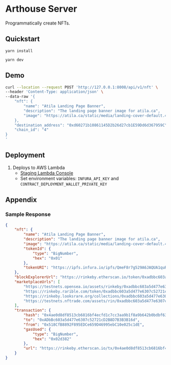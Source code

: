 # Arthouse Server

Programmatically create NFTs.

## Quickstart

`yarn install`

`yarn dev`

## Demo

```bash
curl --location --request POST 'http://127.0.0.1:8008/api/v1/nft' \
--header 'Content-Type: application/json' \
--data-raw '{
	"nft": {
		"name": "Atila Landing Page Banner",
		"description": "The landing page banner image for atila.ca",
		"image": "https://atila.ca/static/media/landing-cover-default.4fd96d95.png"
	},
	"destination_address": "0xd60271b10861145D2b26d27cb1E59Dd6d367959C",
	"chain_id": "4"
}
'
```

## Deployment
1. Deploys to AWS Lambda
    - [Staging Lambda Console](https://us-east-1.console.aws.amazon.com/lambda/home?region=us-east-1#/functions/arthouse-server-staging-saveNFTAPI)
    - Set environment variables: `INFURA_API_KEY` and `CONTRACT_DEPLOYMENT_WALLET_PRIVATE_KEY`


## Appendix


### Sample Response

```json
{
    "nft": {
        "name": "Atila Landing Page Banner",
        "description": "The landing page banner image for atila.ca",
        "image": "https://atila.ca/static/media/landing-cover-default.4fd96d95.png",
        "tokenId": {
            "type": "BigNumber",
            "hex": "0x01"
        },
        "tokenURI": "https://ipfs.infura.io/ipfs/QmeF8r7g529A6JAQUA1quRYHX2HD1W2RULAyV4G8CQQ1kA"
    },
    "blockExplorerUrl": "https://rinkeby.etherscan.io/token/0xadbbc603a5d477e6307c52721cd2b8d7b3b3b16d?a=1",
    "marketplaceUrls": [
        "https://testnets.opensea.io/assets/rinkeby/0xadbbc603a5d477e6307c52721cd2b8d7b3b3b16d/1",
        "https://rinkeby.rarible.com/token/0xadbbc603a5d477e6307c52721cd2b8d7b3b3b16d:1",
        "https://rinkeby.looksrare.org/collections/0xadbbc603a5d477e6307c52721cd2b8d7b3b3b16d/1",
        "https://testnets.nftrade.com/assets/rin/0xadbbc603a5d477e6307c52721cd2b8d7b3b3b16d/1"
    ],
    "transaction": {
        "hash": "0x4ae0d8df8513cb6816bf4ecfd1c7cc3aa9b1f8a9b642b0bdbf63f5990b138c2d",
        "to": "0xADbBc603a5d477e6307c52721cD2B8D7B3B3B16d",
        "from": "0x518CfB8892F895EDCe659D46995ebC10e025c1dE",
        "gasUsed": {
            "type": "BigNumber",
            "hex": "0x02d382"
        },
        "url": "https://rinkeby.etherscan.io/tx/0x4ae0d8df8513cb6816bf4ecfd1c7cc3aa9b1f8a9b642b0bdbf63f5990b138c2d"
    }
}
```
